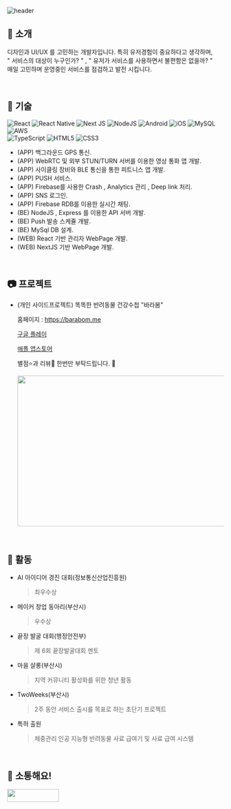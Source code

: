 ![header](https://capsule-render.vercel.app/api?type=waving&color=auto&height=300&section=header&text=KimJeonghun91&fontSize=90&animation=fadeIn&fontAlignY=38&desc=Right%20Hot&descAlignY=60&descAlign=83)


## :notebook_with_decorative_cover: 소개

디자인과 UI/UX 를 고민하는 개발자입니다. 특히 유저경험이 중요하다고 생각하며,<br>
" 서비스의 대상이 누구인가? "  ,  " 유저가 서비스를 사용하면서 불편함은 없을까? "<br>
매일 고민하며 운영중인 서비스를 점검하고 발전 시킵니다.

<br/>


## :star2: 기술

![React](https://img.shields.io/badge/react-%2320232a.svg?style=for-the-badge&logo=react&logoColor=%2361DAFB)
![React Native](https://img.shields.io/badge/react_native-%2320232a.svg?style=for-the-badge&logo=react&logoColor=%2361DAFB)
![Next JS](https://img.shields.io/badge/Next-black?style=for-the-badge&logo=next.js&logoColor=white)
![NodeJS](https://img.shields.io/badge/node.js-6DA55F?style=for-the-badge&logo=node.js&logoColor=white)
![Android](https://img.shields.io/badge/Android-3DDC84?style=for-the-badge&logo=android&logoColor=white)
![iOS](https://img.shields.io/badge/iOS-000000?style=for-the-badge&logo=ios&logoColor=white)
![MySQL](https://img.shields.io/badge/mysql-%2300f.svg?style=for-the-badge&logo=mysql&logoColor=white)
![AWS](https://img.shields.io/badge/AWS-%23FF9900.svg?style=for-the-badge&logo=amazon-aws&logoColor=white)
<br/>
![TypeScript](https://img.shields.io/badge/typescript-%23007ACC.svg?style=for-the-badge&logo=typescript&logoColor=white)
![HTML5](https://img.shields.io/badge/html5-%23E34F26.svg?style=for-the-badge&logo=html5&logoColor=white)
![CSS3](https://img.shields.io/badge/css3-%231572B6.svg?style=for-the-badge&logo=css3&logoColor=white)
<!-- <p align="left">
<img src="https://img.shields.io/badge/react-0769AD?style=for-the-badge&logo=react&logoColor=white"/>&nbsp 
<img src="https://img.shields.io/badge/react-native-61DAFB?style=for-the-badge&logo=react&logoColor=black"/>&nbsp 
<img src="https://img.shields.io/badge/Android-3DDC84?style=for-the-badge&logo=Android&logoColor=white"/>&nbsp 
<img src="https://img.shields.io/badge/ios-212121?style=for-the-badge&logo=ios&logoColor=white"/>&nbsp <br/>
<img src="https://img.shields.io/badge/javascript-F7DF1E?style=for-the-badge&logo=javascript&logoColor=black"/>&nbsp 
<img src="https://img.shields.io/badge/typescript-F80000?style=for-the-badge&logo=oracle&logoColor=white"/>&nbsp 
<img src="https://img.shields.io/badge/html-E34F26?style=for-the-badge&logo=html5&logoColor=white"/>&nbsp 
<img src="https://img.shields.io/badge/css-1572B6?style=for-the-badge&logo=css3&logoColor=white"/>&nbsp 
<img src="https://img.shields.io/badge/aws-232F3E?style=for-the-badge&logo=aws&logoColor=white"/>&nbsp 
<img src="https://img.shields.io/badge/mysql-4479A1?style=for-the-badge&logo=mysql&logoColor=white"/>
</p> -->

- (APP) 백그라운드 GPS 통신.
- (APP) WebRTC 및 외부 STUN/TURN 서버를 이용한 영상 통화 앱 개발.
- (APP) 사이클링 장비와 BLE 통신을 통한 피트니스 앱 개발.
- (APP) PUSH 서비스.
- (APP) Firebase를 사용한 Crash , Analytics 관리 , Deep link 처리.
- (APP) SNS 로그인.
- (APP) Firebase RDB를 이용한 실시간 채팅.
- (BE) NodeJS , Express 를 이용한 API 서버 개발.
- (BE) Push 발송 스케쥴 개발.
- (BE) MySql DB 설계.
- (WEB) React 기반 관리자 WebPage 개발.
- (WEB) NextJS 기반 WebPage 개발.


<br/>

## :camera: 프로젝트

- (개인 사이드프로젝트) 똑똑한 반려동물 건강수첩 "바라봄"
  
  홈페이지 : <a href="https://barabom.me">https://barabom.me</a><br/>
  
  <a href="https://play.google.com/store/apps/details?id=com.rn_drpet">구글 플레이</a><br/>
  
  <a href="https://apps.apple.com/kr/app/id1516235091">애플 앱스토어</a><br/>
  
  별점⭐️과 리뷰💬 한번만 부탁드립니다. 🙏<br/>
 
  <div align="left"> 
      <a href="https://barabom.me"><img style="width:600px; height:350px;" src="https://postfiles.pstatic.net/MjAyMTA3MThfMjI4/MDAxNjI2NjEwMzMwNDEz.ZbY_wY2MMo7Nna3mIGonOfN9y7Rk2bglZDG-mhdSeTAg.byN-YOq8o8rsfaO5Su3MfoETggkgTmhY-LrNLR2i914g.PNG.0610studio/SE-1e4c3171-e1d0-46a4-a7e6-b78b1fabd6c2.png?type=w966"/></a>
  </div>


<br/>


## :star2: 활동

- AI 아이디어 경진 대회(정보통신산업진흥원)
  > 최우수상
  
- 메이커 창업 동아리(부산시)
  > 우수상

- 끝장 발굴 대회(행정안전부)
  > 제 6회 끝장발굴대회 멘토

- 마을 살롱(부산시)
  > 지역 커뮤니티 활성화를 위한 청년 활동

- TwoWeeks(부산시)
  > 2주 동안 서비스 출시를 목표로 하는 초단기 프로젝트

- 특허 출원
  > 체중관리 인공 지능형 반려동물 사료 급여기 및 사료 급여 시스템


<br/>

## :handshake: 소통해요!

<p align="left">
<a href="https://www.instagram.com/right_hot" target="_blank"><img src="https://img.shields.io/badge/Instagram-E4405F?style=flat-square&logo=Instagram&logoColor=white"  width = 120px height = 30px/></a>
</p>
